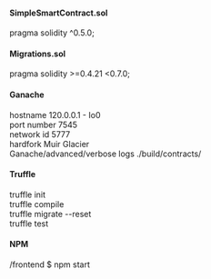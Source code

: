 <h4>SimpleSmartContract.sol</h4>
pragma solidity ^0.5.0;<br />

<h4>Migrations.sol</h4>
pragma solidity >=0.4.21 <0.7.0;<br />

<h4>Ganache</h4>
hostname 120.0.0.1 - Io0<br />
port number 7545<br />
network id 5777<br />
hardfork Muir Glacier<br />
Ganache/advanced/verbose logs ./build/contracts/<br />

<h4>Truffle</h4>
truffle init<br />
truffle compile<br />
truffle migrate --reset<br />
truffle test<br />

<h4>NPM</h4>
/frontend $ npm start<br />

